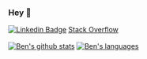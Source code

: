 ### Hey 👋

[![Linkedin Badge](https://img.shields.io/badge/-LinkedIn-blue?style=flat-square&logo=Linkedin&logoColor=white&link=https://www.linkedin.com/in/bbutterworth/)](https://www.linkedin.com/in/bbutterworth/)
[Stack Overflow](https://stackoverflow.com/users/7365866/ben-butterworth)
<br><br>
[![Ben's github stats](https://github-readme-stats.vercel.app/api?username=ben-xD&theme=tokyonight&show_icons=true&count_private=true)](https://github.com/Ben-xD)
[![Ben's languages](https://github-readme-stats.vercel.app/api/top-langs/?username=ben-xd&layout=compact&langs_count=10&theme=tokyonight)](https://github.com/Ben-xD)
<br><br>
